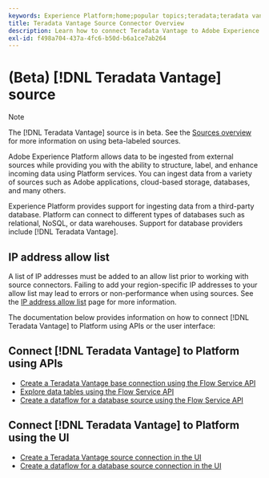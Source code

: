 ```yaml
---
keywords: Experience Platform;home;popular topics;teradata;teradata vantage
title: Teradata Vantage Source Connector Overview
description: Learn how to connect Teradata Vantage to Adobe Experience Platform using APIs or the user interface.
exl-id: f498a704-437a-4fc6-b50d-b6a1ce7ab264
---
```

# (Beta) [!DNL Teradata Vantage] source

>[!NOTE]
>
>The [!DNL Teradata Vantage] source is in beta. See the [Sources overview](../../home.md#terms-and-conditions) for more information on using beta-labeled sources.

Adobe Experience Platform allows data to be ingested from external sources while providing you with the ability to structure, label, and enhance incoming data using Platform services. You can ingest data from a variety of sources such as Adobe applications, cloud-based storage, databases, and many others.

Experience Platform provides support for ingesting data from a third-party database. Platform can connect to different types of databases such as relational, NoSQL, or data warehouses. Support for database providers include [!DNL Teradata Vantage].

## IP address allow list

A list of IP addresses must be added to an allow list prior to working with source connectors. Failing to add your region-specific IP addresses to your allow list may lead to errors or non-performance when using sources. See the [IP address allow list](../../ip-address-allow-list.md) page for more information.

The documentation below provides information on how to connect [!DNL Teradata Vantage] to Platform using APIs or the user interface:

## Connect [!DNL Teradata Vantage] to Platform using APIs

- [Create a Teradata Vantage base connection using the Flow Service API](../../tutorials/api/create/databases/teradata-vantage.md)
- [Explore data tables using the Flow Service API](../../tutorials/api/explore/tabular.md)
- [Create a dataflow for a database source using the Flow Service API](../../tutorials/api/collect/database-nosql.md)

## Connect [!DNL Teradata Vantage] to Platform using the UI

- [Create a Teradata Vantage source connection in the UI](../../tutorials/ui/create/databases/teradata-vantage.md)
- [Create a dataflow for a database source connection in the UI](../../tutorials/ui/dataflow/databases.md)
